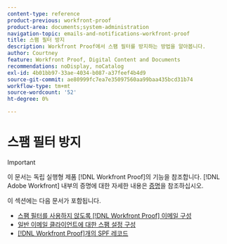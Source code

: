 ```yaml
---
content-type: reference
product-previous: workfront-proof
product-area: documents;system-administration
navigation-topic: emails-and-notifications-workfront-proof
title: 스팸 필터 방지
description: Workfront Proof에서 스팸 필터를 방지하는 방법을 알아봅니다.
author: Courtney
feature: Workfront Proof, Digital Content and Documents
recommendations: noDisplay, noCatalog
exl-id: 4b01bb97-33ae-4034-b087-a37feef4b4d9
source-git-commit: ae80999fc7ea7e35097560aa99baa435bcd31b74
workflow-type: tm+mt
source-wordcount: '52'
ht-degree: 0%

---
```


# 스팸 필터 방지

>[!IMPORTANT]
>
>이 문서는 독립 실행형 제품 [!DNL Workfront Proof]의 기능을 참조합니다. [!DNL Adobe Workfront] 내부의 증명에 대한 자세한 내용은 [증명](../../../review-and-approve-work/proofing/proofing.md)을 참조하십시오.

이 섹션에는 다음 문서가 포함됩니다.

* [스팸 필터를 사용하지 않도록  [!DNL Workfront Proof] 이메일 구성](../../../workfront-proof/wp-emailsntfctns/avoiding-spam-filters/configure-wp-emails-avoid-spam-filters.md)
* [일반 이메일 클라이언트에 대한 스팸 설정 구성](../../../workfront-proof/wp-emailsntfctns/avoiding-spam-filters/configure-spam-settings-clients.md)
* [[!DNL Workfront Proof]개의 SPF 레코드](../../../workfront-proof/wp-emailsntfctns/avoiding-spam-filters/wp-spf-records.md)
